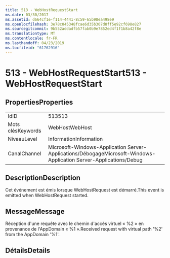 ```yaml
---
title: 513 - WebHostRequestStart
ms.date: 03/30/2017
ms.assetid: d664cf1e-f114-4441-8c59-65b98ea498e9
ms.openlocfilehash: 3e78c045348fcae6d35b307d8ff5e92cf698e827
ms.sourcegitcommit: 9b552addadfb57fab0b9e7852ed4f1f1b8a42f8e
ms.translationtype: MT
ms.contentlocale: fr-FR
ms.lasthandoff: 04/23/2019
ms.locfileid: "61762916"
---
```

# <a name="513---webhostrequeststart"></a><span data-ttu-id="8df39-102">513 - WebHostRequestStart</span><span class="sxs-lookup"><span data-stu-id="8df39-102">513 - WebHostRequestStart</span></span>
## <a name="properties"></a><span data-ttu-id="8df39-103">Properties</span><span class="sxs-lookup"><span data-stu-id="8df39-103">Properties</span></span>  
  
|||  
|-|-|  
|<span data-ttu-id="8df39-104">Id</span><span class="sxs-lookup"><span data-stu-id="8df39-104">ID</span></span>|<span data-ttu-id="8df39-105">513</span><span class="sxs-lookup"><span data-stu-id="8df39-105">513</span></span>|  
|<span data-ttu-id="8df39-106">Mots clés</span><span class="sxs-lookup"><span data-stu-id="8df39-106">Keywords</span></span>|<span data-ttu-id="8df39-107">WebHost</span><span class="sxs-lookup"><span data-stu-id="8df39-107">WebHost</span></span>|  
|<span data-ttu-id="8df39-108">Niveau</span><span class="sxs-lookup"><span data-stu-id="8df39-108">Level</span></span>|<span data-ttu-id="8df39-109">Information</span><span class="sxs-lookup"><span data-stu-id="8df39-109">Information</span></span>|  
|<span data-ttu-id="8df39-110">Canal</span><span class="sxs-lookup"><span data-stu-id="8df39-110">Channel</span></span>|<span data-ttu-id="8df39-111">Microsoft-Windows-Application Server-Applications/Débogage</span><span class="sxs-lookup"><span data-stu-id="8df39-111">Microsoft-Windows-Application Server-Applications/Debug</span></span>|  
  
## <a name="description"></a><span data-ttu-id="8df39-112">Description</span><span class="sxs-lookup"><span data-stu-id="8df39-112">Description</span></span>  
 <span data-ttu-id="8df39-113">Cet événement est émis lorsque WebHostRequest est démarré.</span><span class="sxs-lookup"><span data-stu-id="8df39-113">This event is emitted when WebHostRequest started.</span></span>  
  
## <a name="message"></a><span data-ttu-id="8df39-114">Message</span><span class="sxs-lookup"><span data-stu-id="8df39-114">Message</span></span>  
 <span data-ttu-id="8df39-115">Réception d'une requête avec le chemin d'accès virtuel « %2 » en provenance de l'AppDomain « %1 ».</span><span class="sxs-lookup"><span data-stu-id="8df39-115">Received request with virtual path '%2' from the AppDomain '%1'.</span></span>  
  
## <a name="details"></a><span data-ttu-id="8df39-116">Détails</span><span class="sxs-lookup"><span data-stu-id="8df39-116">Details</span></span>
